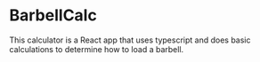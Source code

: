 # BarbellCalc

<p>This calculator is a React app that uses typescript and does basic calculations to determine how to load a barbell. </p>
